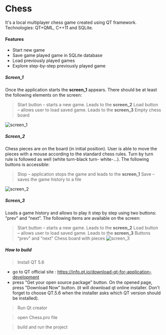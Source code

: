 # Chess

It's a local multiplayer chess game created using QT framework. Technologies: QT+QML, C++11 and SQLite.

 #### Features
 - Start new game
 - Save game played game in SQLite database
 - Load previously played games
 - Explore step-by-step previously played game

##### Screen_1
Once the application starts the **screen_1** appears. There should be at least the following elements on the screen: 
>Start button – starts a new game. Leads to the **screen_2**
>Load button – allows user to load saved game. Leads to the **screen_3**
>Empty chess board

![screen_1](http://i.imgur.com/2hVINYx.jpg)
##### Screen_2
Chess pieces are on the board (in initial position). User is able to move the pieces with a mouse according to the standard chess rules. Turn by turn rule is followed as well (white turn-black turn- white-…). The following buttons is accessible:
>Stop – application stops the game and leads to the **screen_1**
>Save – saves the game history to a file

![screen_2](http://i.imgur.com/SbnP9uX.jpg)
##### Screen_3
Loads a game history and allows to play it step by step using two buttons: “prev” and “next”. The following items are available on the screen:
>Start button – starts a new game. Leads to the **screen_2**
>Load button – allows user to load saved game. Leads to the **screen_3**
>Buttons “prev” and “next”
>Chess board with pieces
![screen_3](http://i.imgur.com/Vy1ffpP.jpg)
##### How to build

>Install QT 5.6
 - go to QT official site : https://info.qt.io/download-qt-for-application-development
 - press "Get your open source package" button. On the opened page, press "Download Now" button. (it will download qt online installer. Don't forget to choose QT.5.6 when the installer asks which QT version should be installed).

>Run Qt creator

>open Chess.pro file

>build and run the project
